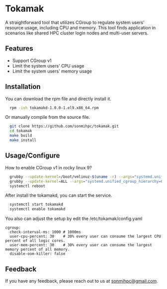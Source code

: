 # Tokamak

A straightforward tool that utilizes CGroup to regulate system users' resource usage, including CPU and memory. This 
tool finds application in scenarios like shared HPC cluster login nodes and multi-user servers.


## Features

- Support CGroup v1
- Limit the system users' CPU usage 
- Limit the system users' memory usage


## Installation

You can download the rpm file and directly install it.

```bash
  rpm -ivh tokamakd-1.0.0-1.el9.x86_64.rpm
```

Or manually compile from the source file.

```bash
  git clone https://github.com/sonmihpc/tokamak.git
  cd tokamak
  make build
  make install
```

## Usage/Configure

How to enable CGroup v1 in rocky linux 9?
```bash
  grubby --update-kernel=/boot/vmlinuz-$(uname -r) --args="systemd.unified_cgroup_hierarchy=0 systemd.legacy_systemd_cgroup_controller"
  grubby --update-kernel=ALL --args="systemd.unified_cgroup_hierarchy=0 systemd.legacy_systemd_cgroup_controller"
  systemctl reboot
```

After install the tokamakd, you can start the service.
```bash
  systemctl start tokamakd
  systemctl enable tokamakd
```

You also can adjust the setup by edit the /etc/tokamak/config.yaml

```
cgroup:
  check-interval-ms: 1000 # 1000ms
  user-cpu-percent: 30    # 30% every user can consume the largest CPU percent of all logic cores.
  user-mem-percent: 30    # 30% every user can consume the largest memory percent of all memory.
  disable-oom-killer: false
```


## Feedback

If you have any feedback, please reach out to us at sonmihpc@gmail.com.

